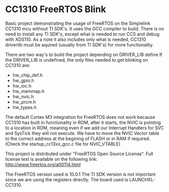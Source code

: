 # CC1310 FreeRTOS Blink
Basic project demonstrating the usage of FreeRTOS on the Simplelink CC1310 mcu without TI SDK's. It uses the GCC compiler to build.
There is no need to install any TI SDK's, except what is needed to run CCS and debug with XDS110. 
As a note it also includes only what is needed, CC1310 driverlib must be aquired (usually from TI SDK's) for more functionality.

There are two way's to build the project depending on DRIVER_LIB define
If the DRIVER_LIB is undefined, the only files needed to get blinking on CC1310 are:
* hw_chip_def.h
* hw_gpio.h
* hw_ioc.h
* hw_memmap.h
* hw_nvic.h
* hw_prcm.h
* hw_types.h

The default Cortex M3 integration for FreeRTOS does not work because CC1310 has built in functionality in ROM, after it starts, the NVIC is pointing to a location in ROM, meaning even if we add our Interrupt Handlers for SVC and SysTick they will not execute. We have to move the NVIC Vector table to the correct address at the begining of FLASH or in RAM if required. (Check the startup_cc13xx_gcc.c file for NVIC_VTABLE)

This project is distributed under "FreeRTOS Open Source License". Full license text is available on the following link: http://www.freertos.org/a00114.html

The FreeRTOS version used is 10.0.1
The TI SDK version is not important since we are using the registers directly.
The board used is LAUNCHXL-CC1310.